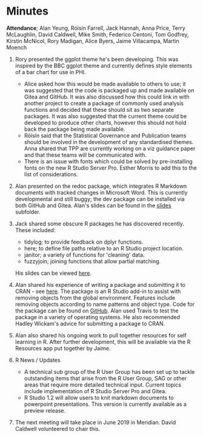 # Minutes

**Attendance**; Alan Yeung, Róisín Farrell, Jack Hannah, Anna Price, Terry McLaughlin, David Caldwell, Mike Smith, Federico Centoni, Tom Godfrey, Kirstin McNicol, Rory Madigan, Alice Byers, Jaime Villacampa, Martin Moench

1. Rory presented the ggplot theme he's been developing. This was inspired by the BBC ggplot theme and currently defines style elements of a bar chart for use in PHI.
    - Alice asked how this would be made available to others to use; it was suggested that the code is packaged up and made available on Gitea and GitHub. It was also discussed how this could link in with another project to create a package of commonly used analysis functions and decided that these should sit as two separate packages. It was also suggested that the current theme could be developed to produce other charts, however this should not hold back the package being made available.
    - Róisín said that the Statistical Governance and Publication teams should be involved in the development of any standardised themes. Anna shared that TPP are currently working on a viz guidance paper and that these teams will be communicated with. 
    - There is an issue with fonts which could be solved by pre-installing fonts on the new R Studio Server Pro. Esther Morris to add this to the list of considerations.

2. Alan presented on the redoc package, which integrates R Markdown documents with tracked changes in Microsoft Word. This is currently developmental and still buggy; the dev package can be installed via both GitHub and Gitea. Alan's slides can be found in the [slides](Slides) subfolder.

3. Jack shared some obscure R packages he has discovered recently. These included:
    - tidylog; to provide feedback on dplyr functions.
    - here; to define file paths relative to an R Studio project location.
    - janitor; a variety of functions for 'cleaning' data.
    - fuzzyjoin; joining functions that allow partial matching.

    His slides can be viewed [here](http://rpubs.com/jackhannah95/obscure-packages).
    
4. Alan shared his experience of writing a package and submitting it to CRAN - see [here](https://cran.r-project.org/web/packages/objectremover/index.html). The package is an R Studio add-in to assist with removing objects from the global environment. Features include removing objects according to name patterns and object type. Code for the package can be found on [GitHub](https://github.com/alan-y/objectremover). Alan used Travis to test the package in a variety of operating systems. He also recommended Hadley Wickam's advice for submitting a package to CRAN.
 
5. Alan also shared his ongoing work to pull together resources for self learning in R. After further development, this will be available via the R Resources app put together by Jaime.
 
6. R News / Updates
     - A technical sub group of the R User Group has been set up to tackle outstanding items that arise from the R User Group, SAG or other areas that require more detailed technical input. Current topics include implementation of R Studio Server Pro and Gitea.
     - R Studio 1.2 will allow users to knit markdown documents to powerpoint presentations. This version is currently available as a preview release.
     
7. The next meeting will take place in June 2019 in Meridian. David Caldwell volunteered to chair this.
